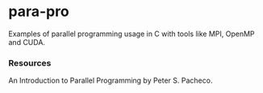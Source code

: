 # para-pro
Examples of parallel programming usage in C with tools like MPI, OpenMP and CUDA.

### Resources 
An Introduction to Parallel Programming by Peter S. Pacheco.


